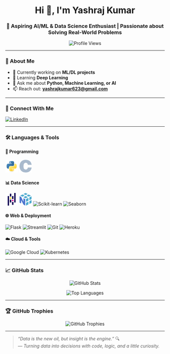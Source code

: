 <h1 align="center">Hi 👋, I'm Yashraj Kumar</h1>
<h3 align="center">🚀 Aspiring AI/ML & Data Science Enthusiast | Passionate about Solving Real-World Problems</h3>

<p align="center">
  <img src="https://komarev.com/ghpvc/?username=yashraj0906&label=Profile%20views&color=0e75b6&style=flat" alt="Profile Views" />
</p>

---

### 🧠 About Me

- 🔭 Currently working on **ML/DL projects**
- 🌱 Learning **Deep Learning**
- 💬 Ask me about **Python, Machine Learning, or AI**
- 📫 Reach out: **yashrajkumar623@gmail.com**

---

### 🤝 Connect With Me

<p>
  <a href="https://linkedin.com/in/yashraj-kumar-3b0673287" target="_blank">
    <img src="https://raw.githubusercontent.com/rahuldkjain/github-profile-readme-generator/master/src/images/icons/Social/linked-in-alt.svg" alt="LinkedIn" height="30" width="40" />
  </a>
</p>

---

### 🛠️ Languages & Tools

#### 🐍 Programming
<p>
  <img src="https://raw.githubusercontent.com/devicons/devicon/master/icons/python/python-original.svg" alt="Python" width="40" height="40"/>
  <img src="https://raw.githubusercontent.com/devicons/devicon/master/icons/c/c-original.svg" alt="C" width="40" height="40"/>
</p>

#### 📊 Data Science
<p>
  <img src="https://raw.githubusercontent.com/devicons/devicon/master/icons/pandas/pandas-original.svg" alt="Pandas" width="40" height="40"/>
  <img src="https://raw.githubusercontent.com/devicons/devicon/master/icons/numpy/numpy-original.svg" alt="NumPy" width="40" height="40"/>
  <img src="https://upload.wikimedia.org/wikipedia/commons/0/05/Scikit_learn_logo_small.svg" alt="Scikit-learn" width="40" height="40"/>
  <img src="https://seaborn.pydata.org/_static/logo-wide-lightbg.svg" alt="Seaborn" width="80" height="40"/>
</p>

#### 🌐 Web & Deployment
<p>
  <img src="https://www.vectorlogo.zone/logos/pocoo_flask/pocoo_flask-icon.svg" alt="Flask" width="40" height="40"/>
  <img src="https://avatars.githubusercontent.com/u/45109972?s=200&v=4" alt="Streamlit" width="40" height="40"/>
  <img src="https://www.vectorlogo.zone/logos/git-scm/git-scm-icon.svg" alt="Git" width="40" height="40"/>
  <img src="https://www.vectorlogo.zone/logos/heroku/heroku-icon.svg" alt="Heroku" width="40" height="40"/>
</p>

#### ☁️ Cloud & Tools
<p>
  <img src="https://www.vectorlogo.zone/logos/google_cloud/google_cloud-icon.svg" alt="Google Cloud" width="40" height="40"/>
  <img src="https://www.vectorlogo.zone/logos/kubernetes/kubernetes-icon.svg" alt="Kubernetes" width="40" height="40"/>
</p>

---

### 📈 GitHub Stats

<p align="center">
  <img src="https://github-readme-stats.vercel.app/api?username=yashraj0906&show_icons=true&theme=default" alt="GitHub Stats" />
</p>

<p align="center">
  <img src="https://github-readme-stats.vercel.app/api/top-langs?username=yashraj0906&layout=compact" alt="Top Languages" />
</p>

---

### 🏆 GitHub Trophies

<p align="center">
  <img src="https://github-profile-trophy.vercel.app/?username=yashraj0906&theme=flat" alt="GitHub Trophies" />
</p>

---

> _“Data is the new oil, but insight is the engine.”_ 🔍  
> _— Turning data into decisions with code, logic, and a little curiosity._
